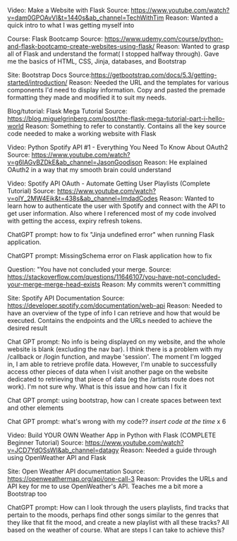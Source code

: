 Video: Make a Website with Flask
Source: https://www.youtube.com/watch?v=dam0GPOAvVI&t=1440s&ab_channel=TechWithTim
Reason: Wanted a quick intro to what I was getting myself into

Course: Flask Bootcamp
Source: https://www.udemy.com/course/python-and-flask-bootcamp-create-websites-using-flask/
Reason: Wanted to grasp all of Flask and understand the format( I stopped halfway through). Gave me the basics of HTML, CSS, Jinja, databases, and Bootstrap

Site: Bootstrap Docs
Source:https://getbootstrap.com/docs/5.3/getting-started/introduction/
Reason: Needed the URL and  the templates for various components I'd need to display information. Copy and pasted the premade formatting they made and modified it to suit my needs. 

Blog/tutorial: Flask Mega Tutorial
Source: https://blog.miguelgrinberg.com/post/the-flask-mega-tutorial-part-i-hello-world
Reason: Something to refer to constantly. Contains all the key source code needed to make a working website with Flask

Video: Python Spotify API #1 - Everything You Need To Know About OAuth2
Source: https://www.youtube.com/watch?v=g6IAGvBZDkE&ab_channel=JasonGoodison
Reason: He explained OAuth2 in a way that my smooth brain could understand

Video: Spotify API OAuth - Automate Getting User Playlists (Complete Tutorial)
Source: https://www.youtube.com/watch?v=olY_2MW4Eik&t=438s&ab_channel=ImdadCodes
Reason: Wanted to learn how to authenticate the user with Spotify and connect with the API to get user information. Also where I referenced most of my code involved with getting the access, expiry refresh tokens. 

ChatGPT prompt: how to fix "Jinja undefined error" when running Flask application. 

ChatGPT prompt: MissingSchema error on Flask application how to fix

Question: "You have not concluded your merge.
Source: https://stackoverflow.com/questions/11646107/you-have-not-concluded-your-merge-merge-head-exists
Reason: My commits weren't committing

Site: Spotify API Documentation
Source: https://developer.spotify.com/documentation/web-api
Reason: Needed to have an overview of the type of info I can retrieve and how that would be executed. Contains the endpoints and the URLs needed to achieve the desired result

Chat GPT prompt: No info is being displayed on my website, and the whole website is blank (excluding the nav bar).  I think there is a problem with my /callback or /login function, and maybe 'session'. The moment I'm logged in, I am able to retrieve profile data.  However, I'm unable to successfully access other pieces of data when I visit another page on the website dedicated to retrieving that piece of data (eg the /artists route does not work). I'm not sure why. What is this issue and how can I fix it

Chat GPT prompt: using bootstrap, how can I create spaces between text and other elements

Chat GPT prompt: what's wrong with my code?? *insert code at the time* x 6

Video: Build YOUR OWN Weather App in Python with Flask (COMPLETE Beginner Tutorial)
Source: https://www.youtube.com/watch?v=JCD7YdOSsWI&ab_channel=datagy
Reason: Needed a guide through using OpenWeather API and Flask

Site: Open Weather API documentation
Source: https://openweathermap.org/api/one-call-3
Reason: Provides the URLs and API key for me to use OpenWeather's API. Teaches me a bit more a Bootstrap too

ChatGPT prompt: How can I look through the users playlists, find tracks that pertain to the moods, perhaps find other songs similar to the genres that they like that fit the mood, and create a new playlist with all these tracks? All based on the weather of course. What are steps I can take to achieve this? 









